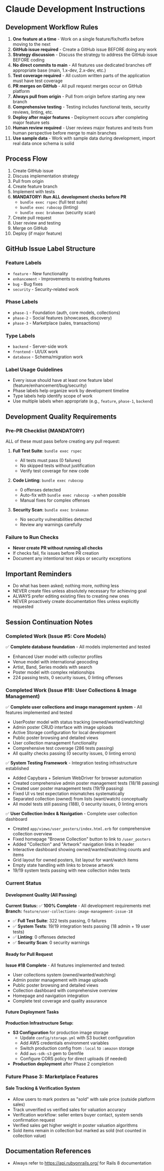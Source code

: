 # Claude Development Instructions

## Development Workflow Rules

1. **One feature at a time** - Work on a single feature/fix/hotfix before moving to the next
2. **GitHub issue required** - Create a GitHub issue BEFORE doing any work
3. **Strategy discussion** - Discuss the strategy to address the GitHub issue BEFORE coding
4. **No direct commits to main** - All features use dedicated branches off appropriate base (main, 1.x-dev, 2.x-dev, etc.)
5. **Test coverage required** - All custom written parts of the application must have test coverage
6. **PR merges on GitHub** - All pull request merges occur on GitHub platform
7. **Always pull from origin** - Pull from origin before starting any new branch
8. **Comprehensive testing** - Testing includes functional tests, security reviews, linting, etc.
9. **Deploy after major features** - Deployment occurs after completing major feature sets
10. **Human review required** - User reviews major features and tests from human perspective before merge to main branches
11. **Use sample data** - Work with sample data during development, import real data once schema is solid

## Process Flow

1. Create GitHub issue
2. Discuss implementation strategy 
3. Pull from origin
4. Create feature branch
5. Implement with tests
6. **MANDATORY: Run ALL development checks before PR**
   - `bundle exec rspec` (full test suite)
   - `bundle exec rubocop` (linting)
   - `bundle exec brakeman` (security scan)
7. Create pull request
8. User review and testing
9. Merge on GitHub
10. Deploy (if major feature)

## GitHub Issue Label Structure

### Feature Labels
- `feature` - New functionality
- `enhancement` - Improvements to existing features
- `bug` - Bug fixes
- `security` - Security-related work

### Phase Labels
- `phase-1` - Foundation (auth, core models, collections)
- `phase-2` - Social features (showcases, discovery)
- `phase-3` - Marketplace (sales, transactions)

### Type Labels
- `backend` - Server-side work
- `frontend` - UI/UX work
- `database` - Schema/migration work

### Label Usage Guidelines
- Every issue should have at least one feature label (feature/enhancement/bug/security)
- Phase labels help organize work by development timeline
- Type labels help identify scope of work
- Use multiple labels when appropriate (e.g., `feature`, `phase-1`, `backend`)

## Development Quality Requirements

### Pre-PR Checklist (MANDATORY)
ALL of these must pass before creating any pull request:

1. **Full Test Suite**: `bundle exec rspec` 
   - All tests must pass (0 failures)
   - No skipped tests without justification
   - Verify test coverage for new code

2. **Code Linting**: `bundle exec rubocop`
   - 0 offenses detected
   - Auto-fix with `bundle exec rubocop -a` when possible
   - Manual fixes for complex offenses

3. **Security Scan**: `bundle exec brakeman`
   - No security vulnerabilities detected
   - Review any warnings carefully

### Failure to Run Checks
- **Never create PR without running all checks**
- If checks fail, fix issues before PR creation
- Document any intentional test skips or security exceptions

## Important Reminders

- Do what has been asked; nothing more, nothing less
- NEVER create files unless absolutely necessary for achieving goal
- ALWAYS prefer editing existing files to creating new ones
- NEVER proactively create documentation files unless explicitly requested

## Session Continuation Notes

### Completed Work (Issue #5: Core Models)
✅ **Complete database foundation** - All models implemented and tested
- Enhanced User model with collector profiles
- Venue model with international geocoding
- Artist, Band, Series models with search
- Poster model with complex relationships
- 224 passing tests, 0 security issues, 0 linting offenses

### Completed Work (Issue #18: User Collections & Image Management)
✅ **Complete user collections and image management system** - All features implemented and tested
- UserPoster model with status tracking (owned/wanted/watching)
- Admin poster CRUD interface with image uploads
- Active Storage configuration for local development
- Public poster browsing and detailed views
- User collection management functionality
- Comprehensive test coverage (286 tests passing)
- All quality checks passing (0 security issues, 0 linting errors)

✅ **System Testing Framework** - Integration testing infrastructure established
- Added Capybara + Selenium WebDriver for browser automation
- Created comprehensive admin poster management tests (18/18 passing)
- Created user poster management tests (19/19 passing) 
- Fixed UI vs test expectation mismatches systematically
- Separated collection (owned) from lists (want/watch) conceptually
- All model tests still passing (188), 0 security issues, 0 linting errors

✅ **User Collection Index & Navigation** - Complete user collection dashboard
- Created `app/views/user_posters/index.html.erb` for comprehensive collection overview
- Fixed homepage "Browse Collection" button to link to `/user_posters`
- Added "Collection" and "Artwork" navigation links in header
- Interactive dashboard showing owned/wanted/watching counts and items
- Grid layout for owned posters, list layout for want/watch items
- Empty state handling with links to browse artwork
- 19/19 system tests passing with new collection index tests

### Current Status 

#### Development Quality (All Passing)
**Current Status:** ✅ **100% Complete** - All development requirements met
**Branch:** `feature/user-collections-image-management-issue-18`

- ✅ **Full Test Suite**: 322 tests passing, 0 failures
- ✅ **System Tests**: 19/19 integration tests passing (18 admin + 19 user tests)
- ✅ **Linting**: 0 offenses detected
- ✅ **Security Scan**: 0 security warnings

#### Ready for Pull Request
**Issue #18 Complete** - All features implemented and tested:
- User collections system (owned/wanted/watching)
- Admin poster management with image uploads
- Public poster browsing and detailed views
- Collection dashboard with comprehensive overview
- Homepage and navigation integration
- Complete test coverage and quality assurance

#### Future Deployment Tasks
**Production Infrastructure Setup:**
- **S3 Configuration** for production image storage
  - Update `config/storage.yml` with S3 bucket configuration
  - Add AWS credentials environment variables
  - Switch production config from `:local` to `:amazon` storage
  - Add `aws-sdk-s3` gem to Gemfile
  - Configure CORS policy for direct uploads (if needed)
- **Production deployment** after Phase 2 completion

### Future Phase 3: Marketplace Features
#### Sale Tracking & Verification System
- Allow users to mark posters as "sold" with sale price (outside platform sales)
- Track unverified vs verified sales for valuation accuracy
- Verification workflow: seller enters buyer contact, system sends confirmation request
- Verified sales get higher weight in poster valuation algorithms
- Sold items remain in collection but marked as sold (not counted in collection value)

## Documentation References

- Always refer to https://api.rubyonrails.org/ for Rails 8 documentation